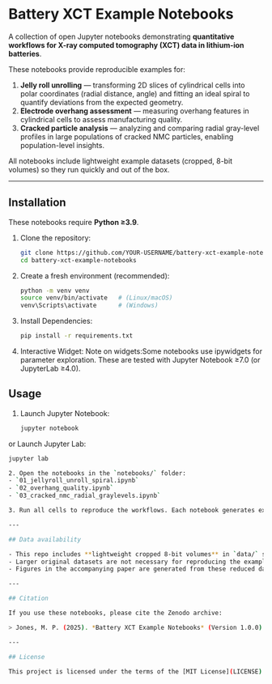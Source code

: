 # Battery XCT Example Notebooks  

A collection of open Jupyter notebooks demonstrating **quantitative workflows for X-ray computed tomography (XCT) data in lithium-ion batteries**.  

These notebooks provide reproducible examples for:  
1. **Jelly roll unrolling** — transforming 2D slices of cylindrical cells into polar coordinates (radial distance, angle) and fitting an ideal spiral to quantify deviations from the expected geometry.  
2. **Electrode overhang assessment** — measuring overhang features in cylindrical cells to assess manufacturing quality.  
3. **Cracked particle analysis** — analyzing and comparing radial gray-level profiles in large populations of cracked NMC particles, enabling population-level insights.  

All notebooks include lightweight example datasets (cropped, 8-bit volumes) so they run quickly and out of the box.  

---

## Installation  

These notebooks require **Python ≥3.9**.  

1. Clone the repository:  
   ```bash
   git clone https://github.com/YOUR-USERNAME/battery-xct-example-notebooks.git
   cd battery-xct-example-notebooks
2. Create a fresh environment (recommended):
   ```bash
   python -m venv venv
   source venv/bin/activate   # (Linux/macOS)
   venv\Scripts\activate      # (Windows)
3. Install Dependencies:
   ```bash
   pip install -r requirements.txt
4. Interactive Widget:
   Note on widgets:Some notebooks use ipywidgets for parameter exploration. These are tested with Jupyter Notebook ≥7.0 (or JupyterLab ≥4.0).

## Usage  

1. Launch Jupyter Notebook:  
   ```bash
   jupyter notebook
or
   Launch Jupyter Lab:
   ```bash
   jupyter lab

2. Open the notebooks in the `notebooks/` folder:  
   - `01_jellyroll_unroll_spiral.ipynb`  
   - `02_overhang_quality.ipynb`  
   - `03_cracked_nmc_radial_graylevels.ipynb`  

3. Run all cells to reproduce the workflows. Each notebook generates example plots and figures.  

---

## Data availability  

- This repo includes **lightweight cropped 8-bit volumes** in `data/` so notebooks run out of the box.  
- Larger original datasets are not necessary for reproducing the examples.  
- Figures in the accompanying paper are generated from these reduced datasets.  

---

## Citation  

If you use these notebooks, please cite the Zenodo archive:  

> Jones, M. P. (2025). *Battery XCT Example Notebooks* (Version 1.0.0) [Computer software]. Zenodo. https://doi.org/10.5281/zenodo.XXXXXXX  

---

## License  

This project is licensed under the terms of the [MIT License](LICENSE).  

